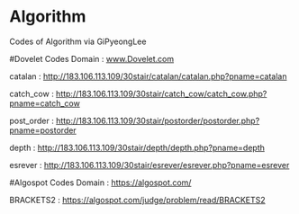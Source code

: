 # Algorithm
Codes of Algorithm via GiPyeongLee

#Dovelet Codes
Domain : www.Dovelet.com

catalan : http://183.106.113.109/30stair/catalan/catalan.php?pname=catalan

catch_cow : http://183.106.113.109/30stair/catch_cow/catch_cow.php?pname=catch_cow

post_order : http://183.106.113.109/30stair/postorder/postorder.php?pname=postorder

depth : http://183.106.113.109/30stair/depth/depth.php?pname=depth

esrever : http://183.106.113.109/30stair/esrever/esrever.php?pname=esrever



#Algospot Codes
Domain : https://algospot.com/

BRACKETS2 : https://algospot.com/judge/problem/read/BRACKETS2
